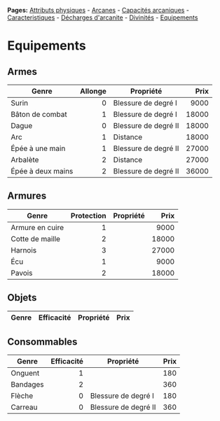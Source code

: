 **Pages:**
[Attributs physiques](../book/attributs.md) -
[Arcanes](../book/arcanes.md) -
[Capacités arcaniques](../book/capacités.md) -
[Caracteristiques](../book/caractéristiques.md) -
[Décharges d'arcanite](../book/décharges.md) -
[Divinités](../book/divinités.md) -
[Equipements](../book/équipements.md)
# Equipements

## Armes

|Genre|Allonge|Propriété|Prix|
|---|---:|---|---:|
Surin|0|Blessure de degré I|9000
Bâton de combat|1|Blessure de degré I|18000
Dague|0|Blessure de degré II|18000
Arc|1|Distance|18000
Épée à une main|1|Blessure de degré II|27000
Arbalète|2|Distance|27000
Épée à deux mains|2|Blessure de degré II|36000

## Armures

|Genre|Protection|Propriété|Prix|
|---|---:|---|---:|
Armure en cuire|1| |9000
Cotte de maille|2| |18000
Harnois|3| |27000
Écu|1| |9000
Pavois|2| |18000

## Objets

|Genre|Efficacité|Propriété|Prix|
|---|---:|---|---:|

## Consommables

|Genre|Efficacité|Propriété|Prix|
|---|---:|---|---:|
Onguent|1| |180
Bandages|2| |360
Flèche|0|Blessure de degré I|180
Carreau|0|Blessure de degré II|360

